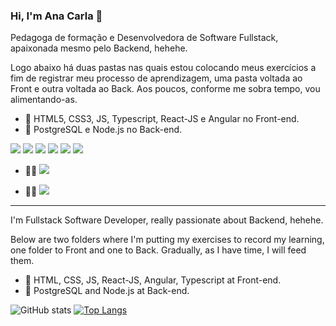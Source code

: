 ### Hi, I'm Ana Carla 👋

<p>Pedagoga de formação e Desenvolvedora de Software Fullstack, apaixonada mesmo pelo Backend, hehehe.</p>  
<p>Logo abaixo há duas pastas nas quais estou colocando meus exercícios a fim de registrar meu processo de aprendizagem, uma pasta voltada ao Front e outra voltada ao Back. Aos poucos, conforme me sobra tempo, vou alimentando-as.</p>

- 🌱 HTML5, CSS3, JS, Typescript, React-JS e Angular no Front-end.  
- 🌱 PostgreSQL e Node.js no Back-end.
 
<img src="https://img.shields.io/badge/HTML5-E34F26?style=for-the-badge&logo=html5&logoColor=white"/> <img src="https://img.shields.io/badge/CSS3-1572B6?style=for-the-badge&logo=css3&logoColor=white"/> <img src="https://img.shields.io/badge/JavaScript-F7DF1E?style=for-the-badge&logo=javascript&logoColor=black"/> 	<img src="https://img.shields.io/badge/Node.js-339933?style=for-the-badge&logo=nodedotjs&logoColor=white"/> <img src="https://img.shields.io/badge/React-20232A?style=for-the-badge&logo=react&logoColor=61DAFB"/> <img src="https://img.shields.io/badge/PostgreSQL-316192?style=for-the-badge&logo=postgresql&logoColor=white">

- 👨👩 [<img src="https://img.shields.io/badge/linkedin-%230077B5.svg?&style=for-the-badge&logo=linkedin&logoColor=white"/>](https://www.linkedin.com/in/dev-anacarlaalmeida/) 

- 🤜🤛 [<img src ="https://img.shields.io/badge/Discord-7289DA?style=for-the-badge&logo=discord&logoColor=white"/>](https://discord.com/channels/#2562/)

---

<p>I'm Fullstack Software Developer, really passionate about Backend, hehehe.</p>  
<p>Below are two folders where I'm putting my exercises to record my learning, one folder to Front and one to Back. Gradually, as I have time, I will feed them.</p>

- 🌱 HTML, CSS, JS, React-JS, Angular, Typescript at Front-end.
- 🌱 PostgreSQL and Node.js at Back-end.

![GitHub stats](https://github-readme-stats.vercel.app/api?username=anacarlaalmeida-s&show_icons=true&theme=dracula)  [![Top Langs](https://github-readme-stats.vercel.app/api/top-langs/?username=anacarlaalmeida-s&layout=compact&theme=dracula)](https://github.com/anacarlaalmeida-s/github-readme-stats)
  


<!--
**anacarlaalmeida-s/anacarlaalmeida-s** is a ✨ _special_ ✨ repository because its `README.md` (this file) appears on your GitHub profile.

Here are some ideas to get you started:

- 🔭 I’m currently working on ...
- 🌱 I’m currently learning ...
- 👯 I’m looking to collaborate on ...
- 🤔 I’m looking for help with ...
- 💬 Ask me about ...
- 📫 How to reach me: ...
- 😄 Pronouns: ...
- ⚡ Fun fact: ...
-->
